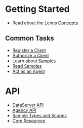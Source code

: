 # Getting Started

* Read about the Lenus [Concepts](concepts.md)

## Common Tasks

* [Register a Client](getting_started/register_client.md)
* [Authorize a Client](getting_started/authorization.md)
* Learn about [Samples](getting_started/samples.md)
* [Read Samples](getting_started/reading_samples.md)
* [Act as an Agent](getting_started/acting_as_agent.md)


# API

* [DataServer API](api/dataserver/index.md)
* [Agency API](api/agency/agency_api.md)
* [Sample Types and Scopes](api/sample_type_scope.md)
* [Core Resources](api/core_resources.md)
